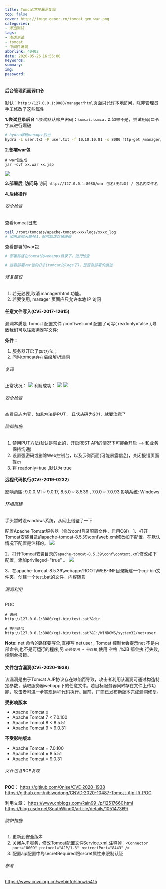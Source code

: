 ```yaml
---
title: Tomcat常见漏洞复现
top: false
cover: http://image.geoer.cn/tomcat_gen_war.png
categories:
- 渗透测试
tags:
- 渗透测试
- tomcat
- 中间件漏洞
abbrlink: 40402
date: 2020-05-26 16:55:00
keywords:
summary:
img:
password:
---
```



#### 后台管理页面弱口令
默认：`http://127.0.0.1:8080/manager/html`页面只允许本地访问，除非管理员手工修改了这些属性

**1.尝试登录后台**
1.尝试默认账户密码：`tomcat:tomcat`
2.如果不是，尝试用弱口令字典进行爆破
```bash
# hydra爆破manager后台
hydra -L user.txt -P user.txt -f 10.10.10.81 -s 8080 http-get /manager/html
```

**2.部署war包**
```
# war包生成
jar -cvf xx.war xx.jsp
```
![](http://image.geoer.cn/tomcat_gen_war.png)

**3.部署后, 访问马**
访问 `http://127.0.0.1:8080/war 包名(无后缀) / 包名内文件名` 

**4.后续操作**


###### 安全检查
查看tomcat日志
```bash
tail /root/tomcats/apache-tomcat-xxx/logs/xxxx_log
# 如果出现大量401，就可能正在被爆破
```

查看部署的war包
```bash
# 部署路径在tomcat的webapps目录下，进行检查

# 查看部署war包的日志(tomcat的logs下)，是否有部署的痕迹
```


###### 修复建议
1. 若无必要,取消 manager/html 功能。
2. 若要使用, manager 页面应只允许本地 IP 访问




#### 任意文件写入(CVE-2017-12615)
漏洞本质是 Tomcat 配置文件 /conf/web.xml 配置了可写( readonly=false ),导致我们可以往服务器写文件:

**条件：**
1. 服务器开启了put方法； 
2. 同时tomcat存在后缀解析漏洞

###### 复现
正常状况：
![](http://image.geoer.cn/tomcat_file_w_ok.png)
利用成功：
![](http://image.geoer.cn/tomcat_file_w_ok.png)
![](http://image.geoer.cn/tomcat_CVE20190232_ok.png)


###### 安全检查
查看日志内容，如果方法是PUT， 且状态码为201，就要注意了

###### 防御措施
1. 禁用PUT方法(默认是禁止的，开启REST API的情况下可能会开启  --> 和业务保持沟通)
2. 设置强密码或删除Web控制台，以及示例页面(可能暴露信息)，关闭报错页面提示
3. 将 readonly=true ,默认为 true 



#### 远程代码执行(CVE-2019-0232)
影响范围: 9.0.0.M1 ~ 9.0.17, 8.5.0 ~ 8.5.39 , 7.0.0 ~ 7.0.93
影响系统: Windows

###### 环境搭建
手头暂时没windows系统，从网上借鉴了一下

配置Apache Tomcat服务器（修改conf目录配置文件，启用CGI）
1、打开Tomcat安装目录的apache-tomcat-8.5.39\conf\web.xml修改如下配置，在默认情况下配置是注释的。
![](http://image.geoer.cn/tomcat_CVE20190232.png)

 

2、打开Tomcat安装目录的`apache-tomcat-8.5.39\conf\context.xml`修改如下配置，添加privileged="true" 。
![](http://image.geoer.cn/tomcat_CVE20190232_2.png)


3、在apache-tomcat-8.5.39\webapps\ROOT\WEB-INF目录新建一个cgi-bin文件夹，创建一个test.bat的文件，内容随意


###### 漏洞利用
POC
```
# 访问
http://127.0.0.1:8080/cgi-bin/test.bat?&dir

# 执行命令
http://127.0.0.1:8080/cgi-bin/test.bat?&C:/WINDOWS/system32/net+user
```

**Note:**
net 命令的路径要写全,直接写 net user , Tomcat 控制台会提示net 不是内部命令,也不是可运行的程序,另 `必须使用 + 号连接`,使用 空格 ,%2B 都会执
行失败,控制台报错。



#### 文件包含漏洞(CVE-2020-1938)
该漏洞是由于Tomcat AJP协议存在缺陷而导致，攻击者利用该漏洞可通过构造特定参数，读取服务器webapp下的任意文件。若目标服务器同时存在文件上传功能，攻击者可进一步实现远程代码执行。目前，厂商已发布新版本完成漏洞修复。

**受影响版本**
- Apache Tomcat 6
- Apache Tomcat 7 < 7.0.100
- Apache Tomcat 8 < 8.5.51
- Apache Tomcat 9 < 9.0.31

**不受影响版本**
- Apache Tomcat = 7.0.100
- Apache Tomcat = 8.5.51
- Apache Tomcat = 9.0.31


###### 文件包含RCE复现
**POC：**
https://github.com/0nise/CVE-2020-1938
https://github.com/nibiwodong/CNVD-2020-10487-Tomcat-Ajp-lfi-POC

利用文章：
https://www.cnblogs.com/Rain99-/p/12517660.html
https://blog.csdn.net/SouthWind0/article/details/105147369/


###### 防护措施
1. 更新到安全版本
2. 关闭AJP服务，修改Tomcat配置文件Service.xml,注释掉：`<Connector port="8009" protocol="AJP/1.3" redirectPort="8443" />`
3. 配置ajp配置中的secretRequired跟secret属性来限制认证


###### 参考
https://www.cnvd.org.cn/webinfo/show/5415




